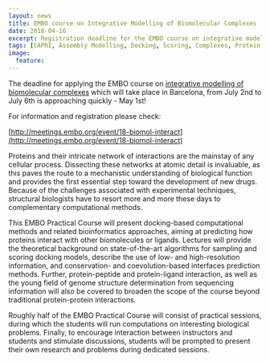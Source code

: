 ```yaml
---
layout: news
title: EMBO course on Integrative Modelling of Biomolecular Complexes
date: 2018-04-16
excerpt: Registration deadline for the EMBO course on integrative modelling of biomolecular complexes is May 1st!
tags: [CAPRI, Assembly Modelling, Docking, Scoring, Complexes, Protein Structure]
image:
  feature:
---
```



The deadline for applying the EMBO course on [integrative modelling of biomolecular complexes](http://meetings.embo.org/event/18-biomol-interact) which will take place in Barcelona, from July 2nd to July 6th  is approaching quickly - May
1st!

For information and registration please check:

   [http://meetings.embo.org/event/18-biomol-interact](http://meetings.embo.org/event/18-biomol-interact)

Proteins and their intricate network of interactions are the mainstay
of any cellular process. Dissecting these networks at atomic detail is
invaluable, as this paves the route to a mechanistic understanding of
biological function and provides the first essential step toward the
development of new drugs. Because of the challenges associated with
experimental techniques, structural biologists have to resort more and
more these days to complementary computational methods.

This EMBO Practical Course will present docking-based computational
methods and related bioinformatics approaches, aiming at predicting
how proteins interact with other biomolecules or ligands. Lectures
will provide the theoretical background on state-of-the-art algorithms
for sampling and scoring docking models, describe the use of low- and
high-resolution information, and conservation- and coevolution-based
interfaces prediction methods. Further, protein-peptide and
protein-ligand interaction, as well as the young field of genome
structure determination from sequencing information will also be
covered to broaden the scope of the course beyond traditional
protein-protein interactions.

Roughly half of the EMBO Practical Course will consist of practical
sessions, during which the students will run computations on
interesting biological problems. Finally, to encourage interaction
between instructors and students and stimulate discussions, students
will be prompted to present their own research and problems during
dedicated sessions.